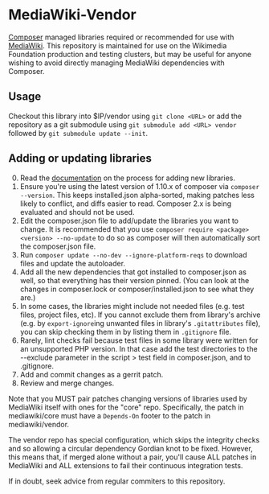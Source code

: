 MediaWiki-Vendor
================

[Composer] managed libraries required or recommended for use with [MediaWiki].
This repository is maintained for use on the Wikimedia Foundation production
and testing clusters, but may be useful for anyone wishing to avoid directly
managing MediaWiki dependencies with Composer.


Usage
-----

Checkout this library into $IP/vendor using `git clone <URL>` or add the
repository as a git submodule using `git submodule add <URL> vendor` followed
by `git submodule update --init`.


Adding or updating libraries
----------------------------

0. Read the [documentation] on the process for adding new libraries.
1. Ensure you're using the latest version of 1.10.x of composer via
   `composer --version`. This keeps installed.json alpha-sorted, making patches
   less likely to conflict, and diffs easier to read. Composer 2.x is being
   evaluated and should not be used.
2. Edit the composer.json file to add/update the libraries you want to change.
   It is recommended that you use `composer require <package> <version>
   --no-update` to do so as composer will then automatically sort the
   composer.json file.
3. Run `composer update --no-dev --ignore-platform-reqs` to download files and
   update the autoloader.
4. Add all the new dependencies that got installed to composer.json as well,
   so that everything has their version pinned. (You can look at the changes
   in composer.lock or composer/installed.json to see what they are.)
5. In some cases, the libraries might include not needed files (e.g. test files,
   project files, etc). If you cannot exclude them from library's archive
   (e.g. by `export-ignore`ing unwanted files in library's `.gitattributes`
   file), you can skip checking them in by listing them in `.gitignore` file.
6. Rarely, lint checks fail because test files in some library were written
   for an unsupported PHP version. In that case add the test directories to
   the --exclude parameter in the script > test field in composer.json, and
   to .gitignore.
7. Add and commit changes as a gerrit patch.
8. Review and merge changes.

Note that you MUST pair patches changing versions of libraries used by MediaWiki
itself with ones for the "core" repo. Specifically, the patch in mediawiki/core
must have a `Depends-On` footer to the patch in mediawiki/vendor.

The vendor repo has special configuration, which skips the integrity checks and
so allowing a circular dependency Gordian knot to be fixed. However, this means
that, if merged alone without a pair, you'll cause ALL patches in MediaWiki and
ALL extensions to fail their continuous integration tests.

If in doubt, seek advice from regular commiters to this repository.


[Composer]: https://getcomposer.org/
[MediaWiki]: https://www.mediawiki.org/wiki/MediaWiki
[documentation]: https://www.mediawiki.org/wiki/Manual:External_libraries
